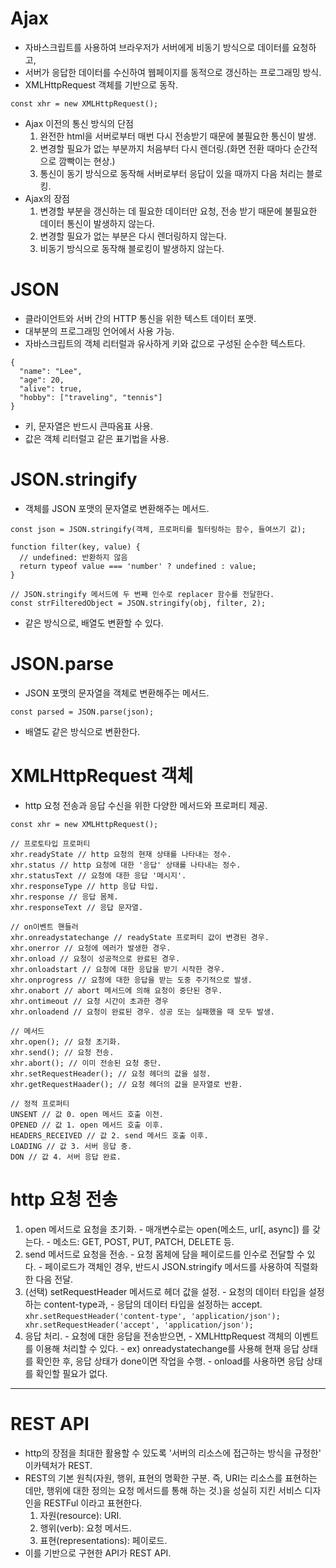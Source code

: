 # Ajax
  - 자바스크립트를 사용하여 브라우저가 서버에게 비동기 방식으로 데이터를 요청하고,
  - 서버가 응답한 데이터를 수신하여 웹페이지를 동적으로 갱신하는 프로그래밍 방식.
  - XMLHttpRequest 객체를 기반으로 동작.
  ```
  const xhr = new XMLHttpRequest();
  ```
  - Ajax 이전의 통신 방식의 단점
    1. 완전한 html을 서버로부터 매번 다시 전송받기 때문에 불필요한 통신이 발생.
    2. 변경할 필요가 없는 부분까지 처음부터 다시 렌더링.(화면 전환 때마다 순간적으로 깜빡이는 현상.)
    3. 통신이 동기 방식으로 동작해 서버로부터 응답이 있을 때까지 다음 처리는 블로킹.
  - Ajax의 장점
    1. 변경할 부분을 갱신하는 데 필요한 데이터만 요청, 전송 받기 때문에 불필요한 데이터 통신이 발생하지 않는다.
    2. 변경할 필요가 없는 부분은 다시 렌더링하지 않는다.
    3. 비동기 방식으로 동작해 블로킹이 발생하지 않는다.
# JSON
  - 클라이언트와 서버 간의 HTTP 통신을 위한 텍스트 데이터 포맷.
  - 대부분의 프로그래밍 언어에서 사용 가능.
  - 자바스크립트의 객체 리터럴과 유사하게 키와 값으로 구성된 순수한 텍스트다.
  ```
  {
    "name": "Lee",
    "age": 20,
    "alive": true,
    "hobby": ["traveling", "tennis"]
  }
  ```
  - 키, 문자열은 반드시 큰따옴표 사용.
  - 값은 객체 리터럴고 같은 표기법을 사용.
# JSON.stringify
  - 객체를 JSON 포맷의 문자열로 변환해주는 메서드.
  ```
  const json = JSON.stringify(객체, 프로퍼티를 필터링하는 함수, 들여쓰기 값);

  function filter(key, value) {
    // undefined: 반환하지 않음
    return typeof value === 'number' ? undefined : value;
  }

  // JSON.stringify 메서드에 두 번째 인수로 replacer 함수를 전달한다.
  const strFilteredObject = JSON.stringify(obj, filter, 2);
  ```
  - 같은 방식으로, 배열도 변환할 수 있다.
# JSON.parse
  - JSON 포맷의 문자열을 객체로 변환해주는 메서드.
  ```
  const parsed = JSON.parse(json);
  ```
  - 배열도 같은 방식으로 변환한다.
# XMLHttpRequest 객체
  - http 요청 전송과 응답 수신을 위한 다양한 메서드와 프로퍼티 제공.
  ```
  const xhr = new XMLHttpRequest();

  // 프로토타입 프로퍼티
  xhr.readyState // http 요청의 현재 상태를 나타내는 정수.
  xhr.status // http 요청에 대한 '응답' 상태를 나타내는 정수.
  xhr.statusText // 요청에 대한 응답 '메시지'.
  xhr.responseType // http 응답 타입.
  xhr.response // 응답 몸체.
  xhr.responseText // 응답 문자열.

  // on이벤트 핸들러
  xhr.onreadystatechange // readyState 프로퍼티 값이 변경된 경우.
  xhr.onerror // 요청에 에러가 발생한 경우.
  xhr.onload // 요청이 성공적으로 완료된 경우.
  xhr.onloadstart // 요청에 대한 응답을 받기 시작한 경우.
  xhr.onprogress // 요청에 대한 응답을 받는 도중 주기적으로 발생.
  xhr.onabort // abort 메서드에 의해 요청이 중단된 경우.
  xhr.ontimeout // 요청 시간이 초과한 경우
  xhr.onloadend // 요청이 완료된 경우. 성공 또는 실패했을 때 모두 발생.

  // 메서드
  xhr.open(); // 요청 초기화.
  xhr.send(); // 요청 전송.
  xhr.abort(); // 이미 전송된 요청 중단.
  xhr.setRequestHeader(); // 요청 헤더의 값을 설정.
  xhr.getRequestHaader(); // 요청 헤더의 값을 문자열로 반환.

  // 정적 프로퍼티
  UNSENT // 값 0. open 메서드 호출 이전.
  OPENED // 값 1. open 메서드 호출 이후.
  HEADERS_RECEIVED // 값 2. send 메서드 호출 이후.
  LOADING // 값 3. 서버 응답 중.
  DON // 값 4. 서버 응답 완료.
  ```
# http 요청 전송
  1. open 메서드로 요청을 초기화.
    - 매개변수로는 open(메소드, url[, async]) 를 갖는다.
    - 메소드: GET, POST, PUT, PATCH, DELETE 등.
  2. send 메서드로 요청을 전송.
    - 요청 몸체에 담을 페이로드를 인수로 전달할 수 있다.
    - 페이로드가 객체인 경우, 반드시 JSON.stringify 메서드를 사용하여 직렬화한 다음 전달.
  3. (선택) setRequestHeader 메서드로 헤더 값을 설정.
    - 요청의 데이터 타입을 설정하는 content-type과,
    - 응답의 데이터 타입을 설정하는 accept.
    ```
    xhr.setRequestHeader('content-type', 'application/json');
    xhr.setRequestHeader('accept', 'application/json');
    ```
  4. 응답 처리.
    - 요청에 대한 응답을 전송받으면,
    - XMLHttpRequest 객체의 이벤트를 이용해 처리할 수 있다.
    - ex) onreadystatechange를 사용해 현재 응답 상태를 확인한 후, 응답 상태가 done이면 작업을 수행.
    - onload를 사용하면 응답 상태를 확인할 필요가 없다.
---
# REST API
  - http의 장점을 최대한 활용할 수 있도록 '서버의 리소스에 접근하는 방식을 규정한' 이카텍처가 REST.
  - REST의 기본 원칙(자원, 행위, 표현의 명확한 구분. 즉, URI는 리소스를 표현하는 데만, 행위에 대한 정의는 요청 메서드를 통해 하는 것.)을 성실히 지킨 서비스 디자인을 RESTFul 이라고 표현한다.
    1. 자원(resource): URI.
    2. 행위(verb): 요청 메서드.
    3. 표현(representations): 페이로드.
  - 이를 기반으로 구현한 API가 REST API.
